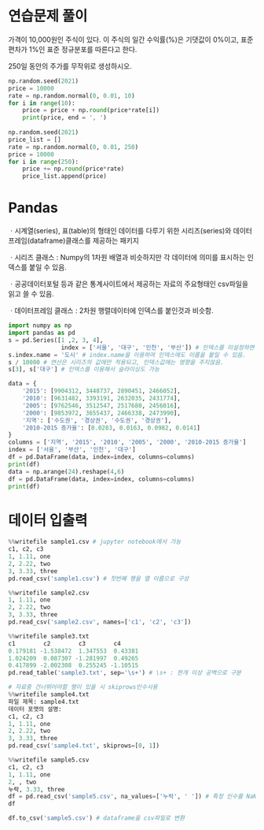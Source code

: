 # 연습문제 풀이

가격이 10,000원인 주식이 있다. 이 주식의 일간 수익률(%)은 기댓값이 0%이고, 표준편차가  1%인 표준 정규분포를 따른다고 한다.

250일 동안의 주가를 무작위로 생성하시오.

``````python
np.random.seed(2021)
price = 10000
rate = np.random.normal(0, 0.01, 10)
for i in range(10):
    price = price + np.round(price*rate[i])
    print(price, end = ', ')
    
np.random.seed(2021)
price_list = []
rate = np.random.normal(0, 0.01, 250)
price = 10000
for i in range(250):
    price += np.round(price*rate)
    price_list.append(price)
``````



# Pandas

ㆍ시계열(series), 표(table)의 형태인 데이터를 다루기 위한 시리즈(series)와 데이터프레임(dataframe)클래스를 제공하는 패키지

ㆍ시리즈 클래스 : Numpy의 1차원 배열과 비슷하지만 각 데이터에 의미를 표시하는 인덱스를 붙일 수 있음.

ㆍ공공데이터포털 등과 같은 통계사이트에서 제공하는 자료의 주요형태인 csv파일을 읽고 쓸 수 있음.

ㆍ데이터프레임 클래스 : 2차원 행렬데이터에 인덱스를 붙인것과 비슷함.

`````python
import numpy as np
import pandas as pd
s = pd.Series([1 ,2, 3, 4],
			   index = ['서울', '대구', '인천', '부산']) # 인덱스를 미설정하면 0부터 시작하는 정수값이 됨
s.index.name = '도시' # index.name을 이용하여 인덱스에도 이름을 붙일 수 있음.
s / 10000 # 연산은 시리즈의 값에만 적용되고, 인덱스값에는 영향을 주지않음.
s[3], s['대구'] # 인덱스를 이용해서 슬라이싱도 가능

data = {
    '2015': [9904312, 3448737, 2890451, 2466052],
    '2010': [9631482, 3393191, 2632035, 2431774],
    '2005': [9762546, 3512547, 2517680, 2456016],
    '2000': [9853972, 3655437, 2466338, 2473990],
    '지역': ['수도권', '경상권', '수도권', '경상권'],
    '2010-2015 증가율': [0.0283, 0.0163, 0.0982, 0.0141]
}
columns = ['지역', '2015', '2010', '2005', '2000', '2010-2015 증가율']
index = ['서울', '부산', '인천', '대구']
df = pd.DataFrame(data, index=index, columns=columns)
print(df)
data = np.arange(24).reshape(4,6)
df = pd.DataFrame(data, index=index, columns=columns)
print(df)
`````

# 데이터 입출력

``````python
%%writefile sample1.csv # jupyter notebook에서 가능
c1, c2, c3
1, 1.11, one
2, 2.22, two
3, 3.33, three
pd.read_csv('sample1.csv') # 첫번째 행을 열 이름으로 구성

%%writefile sample2.csv
1, 1.11, one
2, 2.22, two
3, 3.33, three
pd.read_csv('sample2.csv', names=['c1', 'c2', 'c3'])

%%writefile sample3.txt
c1        c2        c3        c4
0.179181 -1.538472  1.347553  0.43381
1.024209  0.087307 -1.281997  0.49265
0.417899 -2.002308  0.255245 -1.10515
pd.read_table('sample3.txt', sep='\s+') # \s+ : 한개 이상 공백으로 구분

# 자료중 건너뛰어야할 행이 있을 시 skiprows인수사용 
%%writefile sample4.txt
파일 제목: sample4.txt
데이터 포맷의 설명:
c1, c2, c3
1, 1.11, one
2, 2.22, two
3, 3.33, three
pd.read_csv('sample4.txt', skiprows=[0, 1])

%%writefile sample5.csv
c1, c2, c3
1, 1.11, one
2, , two
누락, 3.33, three
df = pd.read_csv('sample5.csv', na_values=['누락', ' ']) # 특정 인수를 NaN으로 취급
df

df.to_csv('sample5.csv') # dataframe을 csv파일로 변환




``````



